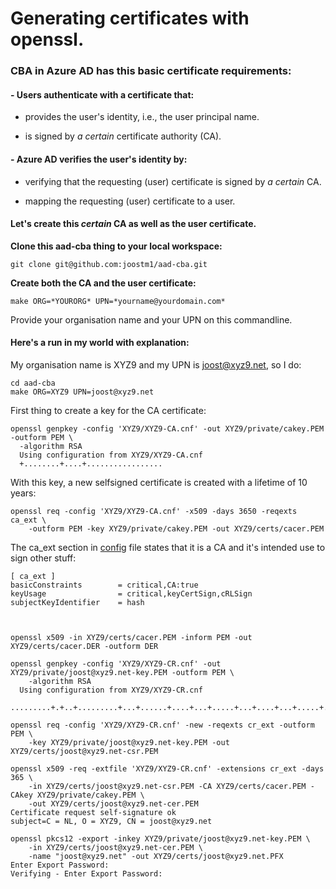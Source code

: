 # Generating certificates with openssl.


### CBA in Azure AD has this basic certificate requirements:


#### - Users authenticate with a certificate that:

- provides the user's identity, i.e., the user principal name.

- is signed by _a certain_ certificate authority (CA).

 #### - Azure AD verifies the user's identity by:

- verifying that the requesting (user) certificate is signed by _a certain_ CA.

- mapping the requesting (user) certificate to a user.


#### Let's create this _certain_ CA as well as the user certificate.

**Clone this aad-cba thing to your local workspace:**

    git clone git@github.com:joostm1/aad-cba.git

**Create both the CA and the user certificate:**

    make ORG=*YOURORG* UPN=*yourname@yourdomain.com*

Provide your organisation name and your UPN on this commandline. 

#### Here's a run in my world with explanation:

My organisation name is XYZ9 and my UPN is joost@xyz9.net, so I do:

    cd aad-cba
    make ORG=XYZ9 UPN=joost@xyz9.net

First thing to create a key for the CA certificate:

    openssl genpkey -config 'XYZ9/XYZ9-CA.cnf' -out XYZ9/private/cakey.PEM -outform PEM \
      -algorithm RSA
      Using configuration from XYZ9/XYZ9-CA.cnf
      +........+....+.................

With this key, a new selfsigned certificate is created with a lifetime of 10 years:

    openssl req -config 'XYZ9/XYZ9-CA.cnf' -x509 -days 3650 -reqexts ca_ext \
        -outform PEM -key XYZ9/private/cakey.PEM -out XYZ9/certs/cacer.PEM

The ca_ext section in [config](ORG-CA.cnf) file states that it is a CA and it's intended use to sign other stuff:

    [ ca_ext ]
    basicConstraints        = critical,CA:true
    keyUsage                = critical,keyCertSign,cRLSign
    subjectKeyIdentifier    = hash



    openssl x509 -in XYZ9/certs/cacer.PEM -inform PEM -out XYZ9/certs/cacer.DER -outform DER

    openssl genpkey -config 'XYZ9/XYZ9-CR.cnf' -out XYZ9/private/joost@xyz9.net-key.PEM -outform PEM \
        -algorithm RSA
      Using configuration from XYZ9/XYZ9-CR.cnf
      .........+.+..+.........+...+......+....+...+.....+...+....+...+.....+....+...........+...+.

    openssl req -config 'XYZ9/XYZ9-CR.cnf' -new -reqexts cr_ext -outform PEM \
        -key XYZ9/private/joost@xyz9.net-key.PEM -out XYZ9/certs/joost@xyz9.net-csr.PEM

    openssl x509 -req -extfile 'XYZ9/XYZ9-CR.cnf' -extensions cr_ext -days 365 \
        -in XYZ9/certs/joost@xyz9.net-csr.PEM -CA XYZ9/certs/cacer.PEM -CAkey XYZ9/private/cakey.PEM \
        -out XYZ9/certs/joost@xyz9.net-cer.PEM
    Certificate request self-signature ok
    subject=C = NL, O = XYZ9, CN = joost@xyz9.net
        
    openssl pkcs12 -export -inkey XYZ9/private/joost@xyz9.net-key.PEM \
        -in XYZ9/certs/joost@xyz9.net-cer.PEM \
        -name "joost@xyz9.net" -out XYZ9/certs/joost@xyz9.net.PFX
    Enter Export Password:
    Verifying - Enter Export Password:






